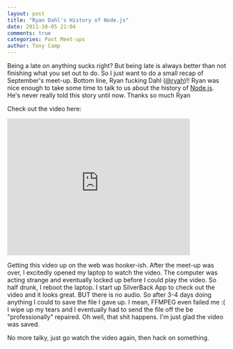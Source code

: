 ```yaml
---
layout: post
title: "Ryan Dahl's History of Node.js"
date: 2011-10-05 21:04
comments: true
categories: Past Meet-ups
author: Tony Camp
---
```


Being a late on anything sucks right? But being late is always better than not finishing what you set out to do. So I just want to do a small recap of September's meet-up. Bottom line, Ryan fucking Dahl (<a href="http://twitter.com/#!/ryah">@ryah</a>)!! Ryan was nice enough to take some time to talk to us about the history of <a href="http://nodejs.org/">Node.js</a>. He's never really told this story until now. Thanks so much Ryan

Check out the video here:
<iframe width="420" height="315" src="http://www.youtube.com/embed/SAc0vQCC6UQ" frameborder="0" allowfullscreen></iframe>

Getting this video up on the web was hooker-ish. After the meet-up was over, I excitedly opened my laptop to watch the video. The computer was acting strange and eventually locked up before I could play the video. So half drunk, I reboot the laptop. I start up SilverBack App to check out the video and it looks great. BUT there is no audio. So after 3-4 days doing anything I could to save the file I gave up. I mean, FFMPEG even failed me :(  I wipe up my tears and I eventually had to send the file off the be "professionally" repaired. Oh well, that shit happens. I'm just glad the video was saved.

No more talky, just go watch the video again, then hack on something.